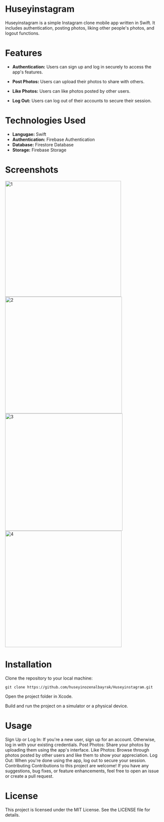 # Huseyinstagram

Huseyinstagram is a simple Instagram clone mobile app written in Swift. It includes authentication, posting photos, liking other people's photos, and logout functions.


# Features
- **Authentication:** Users can sign up and log in securely to access the app's features.

- **Post Photos:** Users can upload their photos to share with others.

- **Like Photos:** Users can like photos posted by other users.

- **Log Out:** Users can log out of their accounts to secure their session.


# Technologies Used
- **Langugae:** Swift
- **Authentication:** Firebase Authentication
- **Database:** Firestore Database
- **Storage:** Firebase Storage


# Screenshots
<img width="376" alt="1" src="https://github.com/huseyinozenalbayrak/Huseyinstagram/assets/135959878/74cfaa11-18b4-4c20-a78e-c5d7ea4268a6">
<img width="379" alt="2" src="https://github.com/huseyinozenalbayrak/Huseyinstagram/assets/135959878/145af7aa-95a5-441e-9ce4-9be5c6775da6">
<img width="381" alt="3" src="https://github.com/huseyinozenalbayrak/Huseyinstagram/assets/135959878/c22c850a-a19b-4d73-9ea1-fcb6dfa28132">
<img width="378" alt="4" src="https://github.com/huseyinozenalbayrak/Huseyinstagram/assets/135959878/630ce8bd-8250-4ff9-a56c-395627f60ae5">


# Installation
Clone the repository to your local machine:
```
git clone https://github.com/huseyinozenalbayrak/Huseyinstagram.git
```
Open the project folder in Xcode.

Build and run the project on a simulator or a physical device.


# Usage
Sign Up or Log In: If you're a new user, sign up for an account. Otherwise, log in with your existing credentials.
Post Photos: Share your photos by uploading them using the app's interface.
Like Photos: Browse through photos posted by other users and like them to show your appreciation.
Log Out: When you're done using the app, log out to secure your session.
Contributing
Contributions to this project are welcome! If you have any suggestions, bug fixes, or feature enhancements, feel free to open an issue or create a pull request.


# License
This project is licensed under the MIT License. See the LICENSE file for details.
